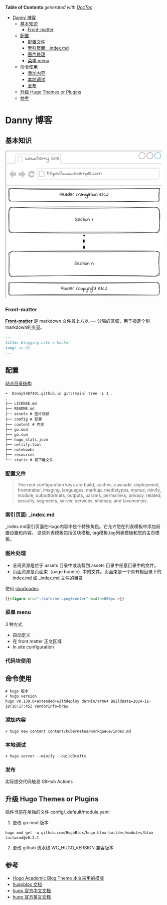 <!-- START doctoc generated TOC please keep comment here to allow auto update -->
<!-- DON'T EDIT THIS SECTION, INSTEAD RE-RUN doctoc TO UPDATE -->
**Table of Contents**  *generated with [DocToc](https://github.com/thlorenz/doctoc)*

- [Danny 博客](#danny-%E5%8D%9A%E5%AE%A2)
  - [基本知识](#%E5%9F%BA%E6%9C%AC%E7%9F%A5%E8%AF%86)
    - [Front-matter](#front-matter)
  - [配置](#%E9%85%8D%E7%BD%AE)
    - [配置文件](#%E9%85%8D%E7%BD%AE%E6%96%87%E4%BB%B6)
    - [索引页面: _index.md](#%E7%B4%A2%E5%BC%95%E9%A1%B5%E9%9D%A2-_indexmd)
    - [图片处理](#%E5%9B%BE%E7%89%87%E5%A4%84%E7%90%86)
    - [菜单 menu](#%E8%8F%9C%E5%8D%95-menu)
  - [命令使用](#%E5%91%BD%E4%BB%A4%E4%BD%BF%E7%94%A8)
    - [添加内容](#%E6%B7%BB%E5%8A%A0%E5%86%85%E5%AE%B9)
    - [本地调试](#%E6%9C%AC%E5%9C%B0%E8%B0%83%E8%AF%95)
    - [发布](#%E5%8F%91%E5%B8%83)
  - [升级 Hugo Themes or Plugins](#%E5%8D%87%E7%BA%A7-hugo-themes-or-plugins)
  - [参考](#%E5%8F%82%E8%80%83)

<!-- END doctoc generated TOC please keep comment here to allow auto update -->

# Danny 博客


## 基本知识
![](.README_images/blog_section.png)
### Front-matter

[**Front-matter**](https://docs.hugoblox.com/reference/front-matter/) 是 markdown 文件最上方以 --- 分隔的区域，用于指定个别markdown的变量。

```markdown
---
title: Blogging Like a Hacker
lang: en-US
---
```

## 配置

[站点目录结构](https://docs.hugoblox.com/reference/site-structure/)

```shell
➜  Danny5487401.github.io git:(main) tree -L 1 .                
.
├── LICENSE.md 
├── README.md
├── assets # 图片视频
├── config # 配置
├── content # 内容
├── go.mod
├── go.sum
├── hugo_stats.json
├── netlify.toml
├── notebooks
├── resources
└── static # 可下载文件
```

### 配置文件

> The root configuration keys are build, caches, cascade, deployment, frontmatter, imaging, languages, markup, mediatypes,
menus, minify, module, outputformats, outputs, params, permalinks, privacy, related, security, segments, server, services, sitemap, and taxonomies.



### 索引页面: _index.md

_index.md索引页面在Hugo内容中是个特殊角色。它允许您在列表模板中添加前置设置和内容。
这些列表模板包括区块模板, tag模板,tag列表模板和您的主页模板。


### 图片处理


- 全局资源是位于 assets 目录中或装载到 assets 目录中任意目录中的文件。
- 页面资源是页面束（page bundle）中的文件。页面束是一个具有根目录下的 index.md 或 _index.md 文件的目录


使用 [shortcodes ](https://gohugo.io/content-management/shortcodes/#figure)
```markdown
{{<figure src="./informer.png#center" width=800px >}}
```

### 菜单 menu

3 种方式

- 自动定义
- 在 front matter 正文区域
- In site configuration

### 代码块使用


## 命令使用


```shell
# hugo 版本
✗ hugo version
hugo v0.139.0+extended+withdeploy darwin/arm64 BuildDate=2024-11-18T16:17:45Z VendorInfo=brew
```

### 添加内容
```shell
✗ hugo new content content/kubernetes/workqueue/index.md
```


### 本地调试

```shell
✗ hugo server --minify --buildDrafts
```


### 发布

实际提交代码触发 GitHub Actions



## 升级 Hugo Themes or Plugins

插件当前在单独的文件 config/_default/module.yaml 

1. 更改 go.mod 版本
```shell
hugo mod get -u github.com/HugoBlox/hugo-blox-builder/modules/blox-tailwind@v0.3.1
```
2. 更改 github 流水线 WC_HUGO_VERSION 兼容版本



## 参考
- [Hugo Academic Blog Theme 本文采用的模版](https://github.com/HugoBlox/theme-blog)
- [hugoblox 文档](https://docs.hugoblox.com/)
- [hugo 官方中文文档](https://hugo.opendocs.io/content-management/)
- [hugo 官方英文文档](https://gohugo.io/documentation/)


